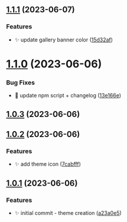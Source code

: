 ## [1.1.1](https://github.com/azelky/neki-theme/compare/v1.1.0...v1.1.1) (2023-06-07)


### Features

* ✨ update gallery banner color ([15d32af](https://github.com/azelky/neki-theme/commit/15d32afd617b5d7bb0d6476add7002159d14262f))



# [1.1.0](https://github.com/azelky/neki-theme/compare/v1.0.3...v1.1.0) (2023-06-06)


### Bug Fixes

* 🐛 update npm script + changelog ([13e166e](https://github.com/azelky/neki-theme/commit/13e166e2ccf7af3400d0ae2827070db65ab6d291))



## [1.0.3](https://github.com/azelky/neki-theme/compare/v1.0.2...v1.0.3) (2023-06-06)



## [1.0.2](https://github.com/azelky/neki-theme/compare/v1.0.1...v1.0.2) (2023-06-06)


### Features

* ✨ add theme icon ([7cabfff](https://github.com/azelky/neki-theme/commit/7cabfff983b17a34106c0ee1193cd4c89183cf57))



## [1.0.1](https://github.com/azelky/neki-theme/compare/a23a0e59a5a96cc190aa5b07809abfb63aef8249...v1.0.1) (2023-06-06)


### Features

* ✨ initial commit - theme creation ([a23a0e5](https://github.com/azelky/neki-theme/commit/a23a0e59a5a96cc190aa5b07809abfb63aef8249))



